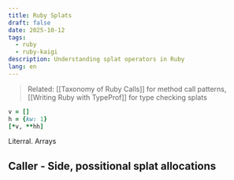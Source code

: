 ```yaml
---
title: Ruby Splats
draft: false
date: 2025-10-12
tags:
  - ruby
  - ruby-kaigi
description: Understanding splat operators in Ruby
lang: en
---
```


> Related: [[Taxonomy of Ruby Calls]] for method call patterns, [[Writing Ruby with TypeProf]] for type checking splats

```ruby
v = []
h = {kw: 1}
[*v, **hh]
```

Literral. Arrays

Caller - Side, possitional splat allocations
- 
